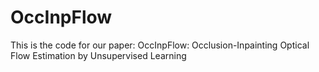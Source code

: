 # OccInpFlow
This is the code for our paper: OccInpFlow: Occlusion-Inpainting Optical Flow Estimation by Unsupervised Learning
